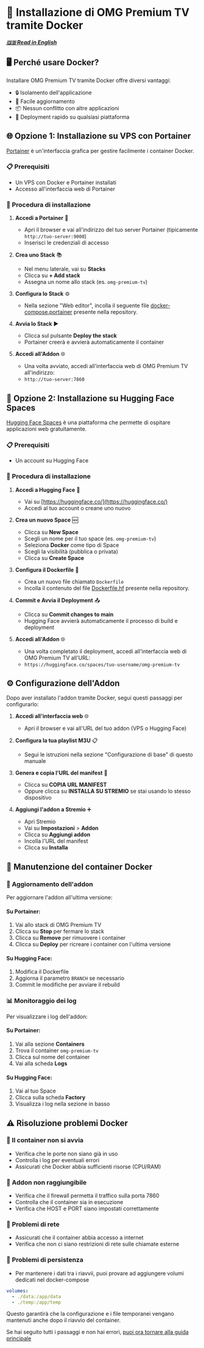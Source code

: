 # 🐳 Installazione di OMG Premium TV tramite Docker
***[🇬🇧 Read in English](docker-install-en.md)***

## 🖥️ Perché usare Docker?

Installare OMG Premium TV tramite Docker offre diversi vantaggi:
- 🔒 Isolamento dell'applicazione
- 🔄 Facile aggiornamento
- 📦 Nessun conflitto con altre applicazioni
- 🚀 Deployment rapido su qualsiasi piattaforma

## 🌐 Opzione 1: Installazione su VPS con Portainer

[Portainer](https://www.portainer.io/) è un'interfaccia grafica per gestire facilmente i container Docker.

### 📋 Prerequisiti
- Un VPS con Docker e Portainer installati
- Accesso all'interfaccia web di Portainer

### 🚀 Procedura di installazione

1. **Accedi a Portainer** 🔑
   - Apri il browser e vai all'indirizzo del tuo server Portainer (tipicamente `http://tuo-server:9000`)
   - Inserisci le credenziali di accesso

2. **Crea uno Stack** 📚
   - Nel menu laterale, vai su **Stacks**
   - Clicca su **+ Add stack**
   - Assegna un nome allo stack (es. `omg-premium-tv`)

3. **Configura lo Stack** ⚙️
   - Nella sezione "Web editor", incolla il seguente file [docker-compose.portainer](docker-compose.portainer) presente nella repository.

4. **Avvia lo Stack** ▶️
   - Clicca sul pulsante **Deploy the stack**
   - Portainer creerà e avvierà automaticamente il container

5. **Accedi all'Addon** 🌐
   - Una volta avviato, accedi all'interfaccia web di OMG Premium TV all'indirizzo:
   - `http://tuo-server:7860`

## 🤗 Opzione 2: Installazione su Hugging Face Spaces

[Hugging Face Spaces](https://huggingface.co/spaces) è una piattaforma che permette di ospitare applicazioni web gratuitamente.

### 📋 Prerequisiti
- Un account su Hugging Face

### 🚀 Procedura di installazione

1. **Accedi a Hugging Face** 🔑
   - Vai su [https://huggingface.co/](https://huggingface.co/)
   - Accedi al tuo account o creane uno nuovo

2. **Crea un nuovo Space** 🆕
   - Clicca su **New Space**
   - Scegli un nome per il tuo space (es. `omg-premium-tv`)
   - Seleziona **Docker** come tipo di Space
   - Scegli la visibilità (pubblica o privata)
   - Clicca su **Create Space**

3. **Configura il Dockerfile** 📝
   - Crea un nuovo file chiamato `Dockerfile`
   - Incolla il contenuto del file [Dockerfile.hf](Dockerfile.hf) presente nella repository.

4. **Commit e Avvia il Deployment** 📤
   - Clicca su **Commit changes to main**
   - Hugging Face avvierà automaticamente il processo di build e deployment

5. **Accedi all'Addon** 🌐
   - Una volta completato il deployment, accedi all'interfaccia web di OMG Premium TV all'URL:
   - `https://huggingface.co/spaces/tuo-username/omg-premium-tv`

## ⚙️ Configurazione dell'Addon

Dopo aver installato l'addon tramite Docker, segui questi passaggi per configurarlo:

1. **Accedi all'interfaccia web** 🌐
   - Apri il browser e vai all'URL del tuo addon (VPS o Hugging Face)

2. **Configura la tua playlist M3U** 📋
   - Segui le istruzioni nella sezione "Configurazione di base" di questo manuale

3. **Genera e copia l'URL del manifest** 📝
   - Clicca su **COPIA URL MANIFEST**
   - Oppure clicca su **INSTALLA SU STREMIO** se stai usando lo stesso dispositivo

4. **Aggiungi l'addon a Stremio** ➕
   - Apri Stremio
   - Vai su **Impostazioni** > **Addon**
   - Clicca su **Aggiungi addon**
   - Incolla l'URL del manifest
   - Clicca su **Installa**

## 🔧 Manutenzione del container Docker

### 🔄 Aggiornamento dell'addon
Per aggiornare l'addon all'ultima versione:

#### Su Portainer:
1. Vai allo stack di OMG Premium TV
2. Clicca su **Stop** per fermare lo stack
3. Clicca su **Remove** per rimuovere i container
4. Clicca su **Deploy** per ricreare i container con l'ultima versione

#### Su Hugging Face:
1. Modifica il Dockerfile
2. Aggiorna il parametro `BRANCH` se necessario
3. Commit le modifiche per avviare il rebuild

### 📊 Monitoraggio dei log
Per visualizzare i log dell'addon:

#### Su Portainer:
1. Vai alla sezione **Containers**
2. Trova il container `omg-premium-tv`
3. Clicca sul nome del container
4. Vai alla scheda **Logs**

#### Su Hugging Face:
1. Vai al tuo Space
2. Clicca sulla scheda **Factory**
3. Visualizza i log nella sezione in basso

## ⚠️ Risoluzione problemi Docker

### 🛑 Il container non si avvia
- Verifica che le porte non siano già in uso
- Controlla i log per eventuali errori
- Assicurati che Docker abbia sufficienti risorse (CPU/RAM)

### 🔌 Addon non raggiungibile
- Verifica che il firewall permetta il traffico sulla porta 7860
- Controlla che il container sia in esecuzione
- Verifica che HOST e PORT siano impostati correttamente

### 📵 Problemi di rete
- Assicurati che il container abbia accesso a internet
- Verifica che non ci siano restrizioni di rete sulle chiamate esterne

### 💾 Problemi di persistenza
- Per mantenere i dati tra i riavvii, puoi provare ad aggiungere volumi dedicati nel docker-compose

```yaml
volumes:
  - ./data:/app/data
  - ./temp:/app/temp
```

Questo garantirà che la configurazione e i file temporanei vengano mantenuti anche dopo il riavvio del container.

Se hai seguito tutti i passaggi e non hai errori, [puoi ora tornare alla guida principale](README.md)
